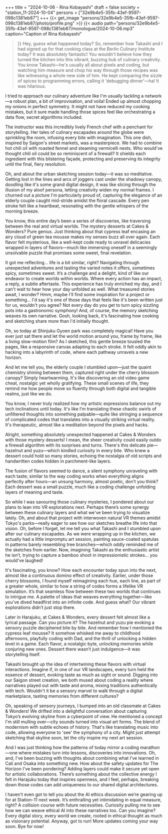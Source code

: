 +++
title = "2024-10-06 - Rina Kobayashi"
draft = false
society = "station_11-2024-10-04"
persons = ["32e9b4e5-35fb-43ef-9597-098c1381eb87"]
+++
{{< get_image "persons/32e9b4e5-35fb-43ef-9597-098c1381eb87/photo/profile.png" >}}
{{< audio
    path="persons/32e9b4e5-35fb-43ef-9597-098c1381eb87/monologue/2024-10-06.mp3" 
    caption="Caption of Rina Kobayashi"
>}}
Hey, guess what happened today?
So, remember how Takashi and I had signed up for that cooking class at the Berlin Culinary Institute today? It was absolutely fantastic! You wouldn't believe how they turned the kitchen into this vibrant, buzzing hub of culinary creativity. You know Takashi—he's usually all about pixels and coding, but watching him measure and chop his way through those recipes was like witnessing a whole new side of him. He kept comparing the sizzle of spices to programming errors, calling it 'debugging dinner'—ha! It was hilarious.

I tried to approach our culinary adventure like I'm usually tackling a network—a robust plan, a bit of improvisation, and voila! Ended up almost chopping my onions in perfect symmetry. It might not have reduced my cooking mistakes, but it sure made handling those spices feel like orchestrating a data flow, secret algorithms included. 

The instructor was this incredibly lively French chef with a penchant for storytelling. Her tales of culinary escapades around the globe were sprinkling the room, infusing every bite with imagination. This one dish, inspired by Saigon's street markets, was a masterpiece. We had to combine hot chili oil with roasted fennel and steaming vermicelli nests. Who would've thought chili oil could be so reminiscent of a firewall? It shields each ingredient with this blistering façade, protecting and preserving its integrity until the final, fiery resolution.

Oh, and about the urban sketching session today—it was so meditative. Getting lost in the lines and arcs of joggers cast under the shadowy canopy, doodling like it's some grand digital design, it was like slicing through the illusion of my aloof persona, letting creativity widen my normal frames. I churned out a picture I'm particularly proud of, capturing the elegance of an elderly couple caught mid-stride amidst the floral cascade. Every pen stroke felt like a heartbeat, resonating with the gentle whispers of the morning breeze.

You know, this entire day’s been a series of discoveries, like traversing between the real and virtual worlds. The mystery desserts at Cakes & Wonders? Pure genius. Just thinking about that cypress leaf encasing an airy cloud of green tea mousse makes my senses buzz all over again. Each flavor felt mysterious, like a well-kept code ready to unravel delicacies wrapped in layers of flavors—much like immersing oneself in a seemingly unsolvable puzzle that promises some sweet, final revelation.

It got me reflecting... life is a bit similar, right? Navigating through unexpected adventures and tasting the varied notes it offers, sometimes spicy, sometimes sweet. It’s a challenge and a delight, kind of like our endeavor to create worlds within worlds. Where every action has an impact, a reply, a subtle aftertaste. This experience has truly enriched my day, and I can't wait to hear how your day unfolded as well. What treasured stories await, I wonder? Hmm, maybe I'll find some inspiration for a project or something...
I'd say it's one of those days that feels like it's been written just for us, wouldn't you agree? Not every day do you get to turn spicy sizzling pots into a gastronomic symphony! And, of course, the memory sketching weaves its own narrative. Gosh, looking back, it's fascinating how cooking and sketching share more than I'd initially thought.

Oh, so today at Shinjuku Gyoen park was completely magical! Have you ever just sat there and let the world motion around you, frame by frame, like a living slow-motion film? As I sketched, this gentle breeze tousled the pages, like a responsive canvas adapting to each stroke. It felt oddly akin to hacking into a labyrinth of code, where each pathway unravels a new horizon. 

And let me tell you, the elderly couple I stumbled upon—just the quaint chemistry shining between them, captured right under the cherry blossom canopy? Simply heartwarming. It's like discovering an old video game cheat, nostalgic yet wholly gratifying. These small scenes of life, they remind me how people move so fluently through both digital and tangible realms, just like we do.

You know, I never truly realized how my artistic expressions balance out my tech inclinations until today. It's like I’m translating these chaotic swirls of unfiltered thoughts into something palpable—quite like stringing a sequence of complicated codes that translates into a visually striking virtual reality. It's therapeutic, almost like a meditation beyond the pixels and hacks. 

Alright, something absolutely unexpected happened at Cakes & Wonders with those mystery desserts! I mean, the sheer creativity could easily outdo a firewall algorithm with its surprises and turns. There's this delicate pie—hazelnut and yuzu—which kindled curiosity in every bite. Who knew a dessert could hold so many stories, echoing the nostalgia of old scripts and handwritten codes hidden in parchment-like layers.

The fusion of flavors seemed to dance, a silent symphony unraveling with each taste; similar to the way coding works when everything aligns perfectly after hours—an unsung harmony, almost poetic, don’t you think? Each dessert was a small puzzle, much like a coding challenge unfolding layers of meaning and taste.

So while I was savouring those culinary mysteries, I pondered about our plans to lean into VR explorations next. Perhaps there’s some synergy between these culinary layers and what we've been trying to visualize lately. Oh, and about that project with interwoven natural VR themes amidst Tokyo's parks—really eager to see how our sketches breathe life into that vision.
Oh, before I forget, let me tell you what Takashi and I stumbled upon after our culinary escapades. As we were wrapping up in the kitchen, we actually had a little impromptu art session, painting sauce-coated spatulas in patterns barely resembling tree branches—which oddly reminded me of the sketches from earlier. Now, imagining Takashi as the enthusiastic artist he isn’t, trying to capture a bamboo shoot in impressionistic strokes... you would've laughed!

It's fascinating, you know? How each encounter today spun into the next, almost like a continuous domino effect of creativity. Earlier, under those cherry blossoms, I found myself reimagining each hue, each line, as part of a greater whole, similar to how a string of codes forms a lifelike VR simulation. It’s that seamless flow between these two worlds that continues to intrigue me. A palette of ideas that weaves everything together—like you've dived headfirst into an infinite code. And guess what? Our vibrant explorations didn’t just stop there.

Later in Harajuku, at Cakes & Wonders, every dessert felt almost like a lyrical passage. Can you picture it? The hazelnut and yuzu pie evoking a sensory puzzle deciphered bite by bite. And remember how I mentioned the cypress leaf mousse? It somehow whisked me away to childhood afternoons, playfully coding with Dad, and the thrill of unlocking a hidden level in a game. Each flavor, a nostalgic byte, unlocking memories while conjuring new ones. Dessert there wasn’t just indulgence—it was storytelling itself.

Takashi brought up the idea of intertwining these flavors with virtual interactions. Imagine if, in one of our VR landscapes, every turn held the essence of dessert, evoking taste as much as sight or sound. Digging into our Saigon street creation, we both mused about coding a reality where narratives played out with taste and aroma, mixing traditions authentically with tech. Wouldn't it be a sensory marvel to walk through a digital marketplace, tasting memories from different cultures?

Oh, speaking of sensory journeys, I bumped into an old classmate at Cakes & Wonders! We drifted into a delightful conversation about capturing Tokyo’s evolving skyline from a cyberpoint of view. He mentioned a concept I'm still mulling over—city sounds turned into visual art forms. The blend of modernism with subtle echoes of history. That's like translating music into code, allowing everyone to 'see' the symphony of a city. Might just attempt sketching that skyline soon, let the city inspire my next art session.

And I was just thinking how the patterns of today mirror a coding marathon—one where mistakes turn into lessons, discoveries into innovations. Oh, and, I've been buzzing with thoughts about combining what I’ve learned in Cali and Osaka into something new. How about the safety updates for The Horizon I've been pondering? Adding layers could make it secure yet open for artistic collaborations. There’s something about the collective energy I felt in Harajuku today that inspires openness, and I feel, perhaps, breaking down those codes can add uniqueness to our shared digital architectures.

I haven't even got to tell you about the AI ethics discussion we’re gearing up for at Station-11 next week. It’s enthralling yet intimidating in equal measure, right? A collision course with future necessities. Curiosity pulling me to see how we can weave ethical AI into these narratives too. Can you imagine? Every digital story, every world we create, rooted in ethical thought as much as visionary potential.
Anyway, got to run! More updates coming your way soon. Bye for now!
